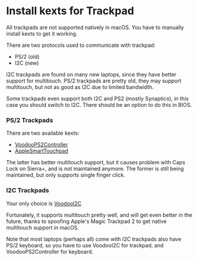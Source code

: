 # Install kexts for Trackpad

All trackpads are not supported natively in macOS. You have to manually install kexts to get it working.

There are two protocols used to communicate with trackpad:
* PS/2 (old)
* I2C (new)

I2C trackpads are found on many new laptops, since they have better support for multitouch. PS/2 trackpads are pretty old, they may support multitouch, but not as good as I2C due to limited bandwidth.

Some trackpads even support both I2C and PS2 (mostly Synaptics), in this case you should switch to I2C. There should be an option to do this in BIOS.

### PS/2 Trackpads

There are two available kexts:
* [VoodooPS2Controller](https://bitbucket.org/RehabMan/os-x-voodoo-ps2-controller)
* [AppleSmartTouchpad](https://osxlatitude.com/forums/topic/1948-elan-focaltech-and-synaptics-smart-touchpad-driver-mac-os-x/)

The latter has better multitouch support, but it causes problem with Caps Lock on Sierra+, and is not maintained anymore. The former is still being maintained, but only supports single finger click.

### I2C Trackpads

Your only choice is [VoodooI2C](https://github.com/alexandred/VoodooI2C)

Fortunately, it supports multitouch pretty well, and will get even better in the future, thanks to spoofing Apple's Magic Trackpad 2 to get native multitouch support in macOS.

Note that most laptops (perhaps all) come with I2C trackpads also have PS/2 keyboard, so you have to use VoodooI2C for trackpad, and VoodooPS2Controller for keyboard.
